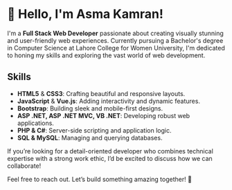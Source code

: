 # 👋 Hello, I'm Asma Kamran!

I'm a **Full Stack Web Developer** passionate about creating visually stunning and user-friendly web experiences. Currently pursuing a Bachelor's degree in Computer Science at Lahore College for Women University, I'm dedicated to honing my skills and exploring the vast world of web development.

## Skills

- **HTML5** & **CSS3**: Crafting beautiful and responsive layouts.
- **JavaScript** & **Vue.js**: Adding interactivity and dynamic features.
- **Bootstrap**: Building sleek and mobile-first designs.
- **ASP .NET, ASP .NET MVC, VB .NET**: Developing robust web applications.
- **PHP & C#**: Server-side scripting and application logic.
- **SQL & MySQL**: Managing and querying databases.

If you’re looking for a detail-oriented developer who combines technical expertise with a strong work ethic, I’d be excited to discuss how we can collaborate!

Feel free to reach out. Let’s build something amazing together! 🌟

